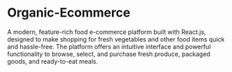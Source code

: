# Organic-Ecommerce
A modern, feature-rich food e-commerce platform built with React.js, designed to make shopping for fresh vegetables and other food items quick and hassle-free. The platform offers an intuitive interface and powerful functionality to browse, select, and purchase fresh produce, packaged goods, and ready-to-eat meals.
